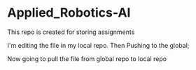 # Applied_Robotics-AI
This repo is created for storing assignments

I'm editing the file in my local repo. Then Pushing to the global;

Now going to pull the file from global repo to local repo
